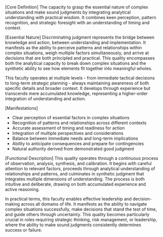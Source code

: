 [Core Definition]
The capacity to grasp the essential nature of complex situations and make sound judgments by integrating analytical understanding with practical wisdom. It combines keen perception, pattern recognition, and strategic foresight with an understanding of timing and context.

[Essential Nature]
Discriminating judgment represents the bridge between knowledge and action, between understanding and implementation. It manifests as the ability to perceive patterns and relationships within complex situations, weigh multiple factors simultaneously, and arrive at decisions that are both principled and practical. This quality encompasses both the analytical capacity to break down complex situations and the synthetic ability to see how elements fit together into meaningful wholes.

This faculty operates at multiple levels - from immediate tactical decisions to long-term strategic planning - always maintaining awareness of both specific details and broader context. It develops through experience but transcends mere accumulated knowledge, representing a higher-order integration of understanding and action.

[Manifestations]
- Clear perception of essential factors in complex situations
- Recognition of patterns and relationships across different contexts
- Accurate assessment of timing and readiness for action
- Integration of multiple perspectives and considerations
- Balance between immediate needs and long-term implications
- Ability to anticipate consequences and prepare for contingencies
- Natural authority derived from demonstrated good judgment

[Functional Description]
This quality operates through a continuous process of observation, analysis, synthesis, and calibration. It begins with careful attention to relevant factors, proceeds through analytical understanding of relationships and patterns, and culminates in synthetic judgment that integrates multiple dimensions of understanding. The process is both intuitive and deliberate, drawing on both accumulated experience and active reasoning.

In practical terms, this faculty enables effective leadership and decision-making across all domains of life. It manifests as the ability to navigate complex situations successfully, make decisions that stand the test of time, and guide others through uncertainty. This quality becomes particularly crucial in roles requiring strategic thinking, risk management, or leadership, where the ability to make sound judgments consistently determines success or failure.